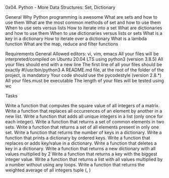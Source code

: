 0x04. Python - More Data Structures: Set, Dictionary

General
Why Python programming is awesome
What are sets and how to use them
What are the most common methods of set and how to use them
When to use sets versus lists
How to iterate into a set
What are dictionaries and how to use them
When to use dictionaries versus lists or sets
What is a key in a dictionary
How to iterate over a dictionary
What is a lambda function
What are the map, reduce and filter functions

Requirements
General
Allowed editors: vi, vim, emacs
All your files will be interpreted/compiled on Ubuntu 20.04 LTS using python3 (version 3.8.5)
All your files should end with a new line
The first line of all your files should be exactly #!/usr/bin/python3
A README.md file, at the root of the folder of the project, is mandatory
Your code should use the pycodestyle (version 2.8.*)
All your files must be executable
The length of your files will be tested using wc

Tasks

Write a function that computes the square value of all integers of a matrix.
Write a function that replaces all occurrences of an element by another in a new list.
Write a function that adds all unique integers in a list (only once for each integer).
Write a function that returns a set of common elements in two sets.
Write a function that returns a set of all elements present in only one set.
Write a function that returns the number of keys in a dictionary.
Write a function that prints a dictionary by ordered keys.
Write a function that replaces or adds key/value in a dictionary.
Write a function that deletes a key in a dictionary.
Write a function that returns a new dictionary with all values multiplied by 2
Write a function that returns a key with the biggest integer value.
Write a function that returns a list with all values multiplied by a number without using any loops.
Write a function that returns the weighted average of all integers tuple (<score>, <weight>)

